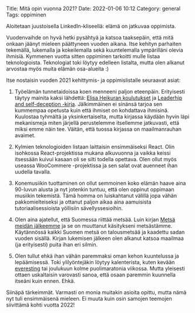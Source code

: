 Title: Mitä opin vuonna 2021?
Date: 2022-01-06 10:12
Category: general
Tags: oppiminen

Aloitetaan juustoisella LinkedIn-kliseellä: elämä on jatkuvaa oppimista.

Vuodenvaihde on hyvä hetki pysähtyä ja katsoa taaksepäin, että mitä onkaan jäänyt mieleen päättyneen vuoden aikana. Itse kehityn parhaiten tekemällä, lukemalla ja kokeilemalla sekä kuuntelemalla ympärilläni olevia ihmisiä. Kymmenen vuotta sitten oppiminen tarkoitti mulle listaa teknologioista. Teknologiat toki löytyy edelleen listalta, mutta olen alkanut arvostaa myös muita elämän osa-alueita :)

Itse nostaisin vuoden 2021 kehittymis- ja oppimislistalle seuraavat asiat:

1. Työelämän tunnetaidoissa koen menneeni paljon eteenpäin. Erityisesti täytyy mainita kaksi lähdettä: [Elisa Heikuran koulutukset](https://koodarikuiskaaja.fi/) ja [Leaderhip and self-deception -kirja](https://www.goodreads.com/en/book/show/180463.Leadership_and_Self_Deception). Jälkimmäinen ei sinänsä tarjoa sen kummempaa opetusta kuin että ihmiset on kohdattava ihmisinä. Kuulostaa tyhmältä ja yksinkertaiselta, mutta kirjassa käydään hyvin läpi mekanismeja miten järjellä perustelemme itsellemme jatkuvasti, että miksi emme näin tee. Väitän, että tuossa kirjassa on maailmanrauhan avaimet.

1. Kylmien teknologioiden listaan laittaisin ensimmäiseksi React. Olin isohkossa React-projektissa mukana alkuvuonna ja vaikka keissi itsessään kuivui kasaan oli se silti todella opettava. Olen ollut myös useassa WooCommere -projektissa ja sen salat ovat auenneet ihan uudella tavalla.

1. Konemusiikin tuottaminen on ollut semmoinen koko elämän haave aina 90-luvun alusta ja nyt jotenkin tuntuu, että olen oppinut oppimaan musiikin tekemistä. Tämä homma on luiskahtanut välillä jopa vähän pakkomielteiseksi ja ottanut paljon aikaa aina aamuisista tutoriaalisessioista yöllisiin sävellyssesioihin.

1. Olen aina ajatellut, että Suomessa riittää metsää. Luin kirjan [Metsä meidän jälkeemme](https://www.goodreads.com/book/show/49436282-mets-meid-n-j-lkeemme) ja se on muuttanut käsitykseni metsästämme. Käytännössä kaikki Suomen metsä on talousmetsää ja kaadettu sadan vuoden sisällä. Kirjan lukemisen jälkeen olen alkanut katsoa maailmaa (ja erityisesti) puita ihan eri silmin.

1. Olen tullut ehkä ihan vähän paremmaksi oman kehon kuuntelussa ja lepäämisessä. Toki ylilyöntejäkin löytyy kalenterista, kuten kevään [everesting](https://www.youtube.com/watch?v=ILXPe9tZ6HA&t=317s) tai joulukuun kolme puolimaratonia viikossa. Mutta yleisesti ottaen uskaltaisin varovasti sanoa, että osaan paremmin kuunnella itseäni kuin ennen. Ehkä.

Siinäpä tärkeimmät. Varmasti on monia muitakin asioita opittu, mutta nämä nyt tuli ensimmäisenä mieleen. Ei muuta kuin osin samojen teemojen siivittämä kohti vuotta 2022!
